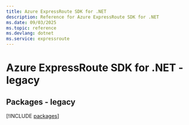 ```yaml
---
title: Azure ExpressRoute SDK for .NET
description: Reference for Azure ExpressRoute SDK for .NET
ms.date: 09/03/2025
ms.topic: reference
ms.devlang: dotnet
ms.service: expressroute
---
```

# Azure ExpressRoute SDK for .NET - legacy
## Packages - legacy
[!INCLUDE [packages](expressroute-index.md)]